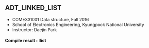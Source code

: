 
 ## ADT_LINKED_LIST
 * COME331001 Data structure, Fall 2016
 * School of Electronics Engineering, Kyungpook National University
 * Instructor: Daejin Park
 
 #### Compile result : llist


